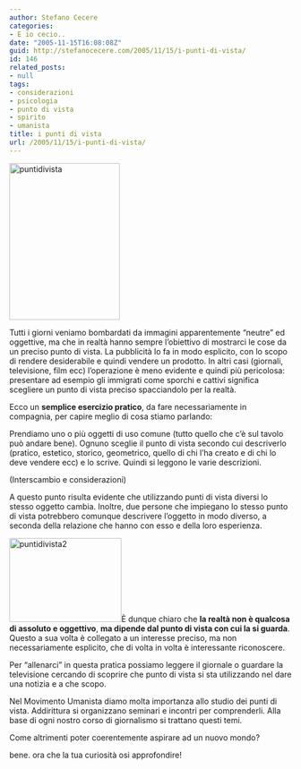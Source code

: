 ```yaml
---
author: Stefano Cecere
categories:
- E io cecio..
date: "2005-11-15T16:08:08Z"
guid: http://stefanocecere.com/2005/11/15/i-punti-di-vista/
id: 146
related_posts:
- null
tags:
- considerazioni
- psicologia
- punto di vista
- spirito
- umanista
title: i punti di vista
url: /2005/11/15/i-punti-di-vista/
---
```


<img class=" size-full wp-image-5609 alignleft" src="http://stefanocecere.com/wp-content/uploads/sites/3/2005/11/puntidivista.jpg" alt="puntidivista" width="197" height="280" />
  
Tutti i giorni veniamo bombardati da immagini apparentemente &#8220;neutre&#8221; ed oggettive, ma che in realtà hanno sempre l&#8217;obiettivo di mostrarci le cose da un preciso punto di vista. La pubblicità lo fa in modo esplicito, con lo scopo di rendere desiderabile e quindi vendere un prodotto. In altri casi (giornali, televisione, film ecc) l&#8217;operazione è meno evidente e quindi più pericolosa: presentare ad esempio gli immigrati come sporchi e cattivi significa scegliere un punto di vista preciso spacciandolo per la realtà.

Ecco un **semplice esercizio pratico**, da fare necessariamente in compagnia, per capire meglio di cosa stiamo parlando:

Prendiamo uno o più oggetti di uso comune (tutto quello che c&#8217;è sul tavolo può andare bene). Ognuno sceglie il punto di vista secondo cui descriverlo (pratico, estetico, storico, geometrico, quello di chi l&#8217;ha creato e di chi lo deve vendere ecc) e lo scrive. Quindi si leggono le varie descrizioni.
  
(Interscambio e considerazioni)
  
A questo punto risulta evidente che utilizzando punti di vista diversi lo stesso oggetto cambia. Inoltre, due persone che impiegano lo stesso punto di vista potrebbero comunque descrivere l&#8217;oggetto in modo diverso, a seconda della relazione che hanno con esso e della loro esperienza.

<img class="alignleft size-full wp-image-5610" src="http://stefanocecere.com/wp-content/uploads/sites/3/2005/11/puntidivista2.jpg" alt="puntidivista2" width="200" height="150" />È dunque chiaro che **la realtà non è qualcosa di assoluto e oggettivo**, **ma dipende dal punto di vista con cui la si guarda**. Questo a sua volta è collegato a un interesse preciso, ma non necessariamente esplicito, che di volta in volta è interessante riconoscere.
  
Per &#8220;allenarci&#8221; in questa pratica possiamo leggere il giornale o guardare la televisione cercando di scoprire che punto di vista si sta utilizzando nel dare una notizia e a che scopo.

Nel Movimento Umanista diamo molta importanza allo studio dei punti di vista. Addirittura si organizzano seminari e incontri per comprenderli. Alla base di ogni nostro corso di giornalismo si trattano questi temi.
  
Come altrimenti poter coerentemente aspirare ad un nuovo mondo?

bene. ora che la tua curiosità osi approfondire!